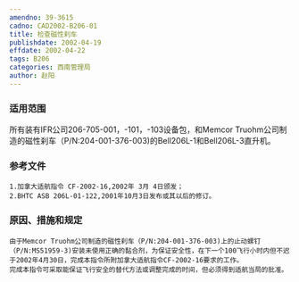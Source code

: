 ```yaml
---
amendno: 39-3615
cadno: CAD2002-B206-01
title: 检查磁性刹车
publishdate: 2002-04-19
effdate: 2002-04-22
tags: B206
categories: 西南管理局
author: 赵阳
---
```


### 适用范围 
所有装有IFR公司206-705-001，-101，-103设备包，和Memcor Truohm公司制造的磁性刹车（P/N:204-001-376-003)的Bell206L-1和Bell206L-3直升机。

### 参考文件
    1.加拿大适航指令 CF-2002-16,2002年 3月 4日颁发；
    2.BHTC ASB 206L-01-122,2001年10月3日发布或其以后的修订。


### 原因、措施和规定 
    由于Memcor Truohm公司制造的磁性刹车（P/N:204-001-376-003)上的止动螺钉（P/N:MS51959-3)安装未使用正确的黏合剂，为保证安全性，在下一个100飞行小时内但不迟于2002年4月30日，完成本指令所附加拿大适航指令CF-2002-16要求的工作。 
    完成本指令可采取能保证飞行安全的替代方法或调整完成的时间，但必须得到适航当局的批准。
